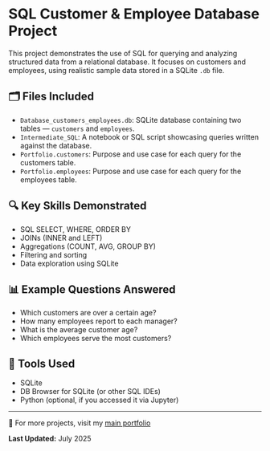 # SQL Customer & Employee Database Project

This project demonstrates the use of SQL for querying and analyzing structured data from a relational database. It focuses on customers and employees, using realistic sample data stored in a SQLite `.db` file.

## 🗂 Files Included

- `Database_customers_employees.db`: SQLite database containing two tables — `customers` and `employees`.
- `Intermediate_SQL`: A notebook or SQL script showcasing queries written against the database.
- `Portfolio.customers`: Purpose and use case for each query for the customers table.
- `Portfolio.employees`: Purpose and use case for each query for the employees table.

## 🔍 Key Skills Demonstrated

- SQL SELECT, WHERE, ORDER BY
- JOINs (INNER and LEFT)
- Aggregations (COUNT, AVG, GROUP BY)
- Filtering and sorting
- Data exploration using SQLite

## 📊 Example Questions Answered

- Which customers are over a certain age?
- How many employees report to each manager?
- What is the average customer age?
- Which employees serve the most customers?

## 🧠 Tools Used

- SQLite
- DB Browser for SQLite (or other SQL IDEs)
- Python (optional, if you accessed it via Jupyter)

---
🔗 For more projects, visit my [main portfolio](https://github.com/ReginaHaley/data-portfolio)


**Last Updated:** July 2025
